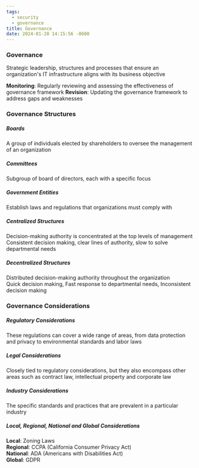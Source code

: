 ```yaml
---
tags:
  - security
  - governance
title: Governance
date: 2024-01-28 14:15:56 -0600
---
```


### Governance
Strategic leadership, structures and processes that ensure an organization's IT infrastructure aligns with its business objective

**Monitoring**: Regularly reviewing and assessing the effectiveness of governance framework
**Revision**: Updating the governance framework to address gaps and weaknesses

### Governance Structures

##### Boards
A group of individuals elected by shareholders to oversee the management of an organization

##### Committees
Subgroup of board of directors, each with a specific focus

##### Government Entities
Establish laws and regulations that organizations must comply with

##### Centralized Structures
Decision-making authority is concentrated at the top levels of management  
Consistent decision making, clear lines of authority, slow to solve departmental needs

##### Decentralized Structures
Distributed decision-making authority throughout the organization  
Quick decision making, Fast response to departmental needs, Inconsistent decision making

### Governance Considerations

##### Regulatory Considerations
These regulations can cover a wide range of areas, from data protection and privacy to environmental standards and labor laws

##### Legal Considerations
Closely tied to regulatory considerations, but they also encompass other areas such as contract law, intellectual property and corporate law

##### Industry Considerations
The specific standards and practices that are prevalent in a particular industry

##### Local, Regional, National and Global Considerations
**Local**: Zoning Laws  
**Regional**: CCPA (California Consumer Privacy Act)  
**National**: ADA (Americans with Disabilities Act)  
**Global**: GDPR

